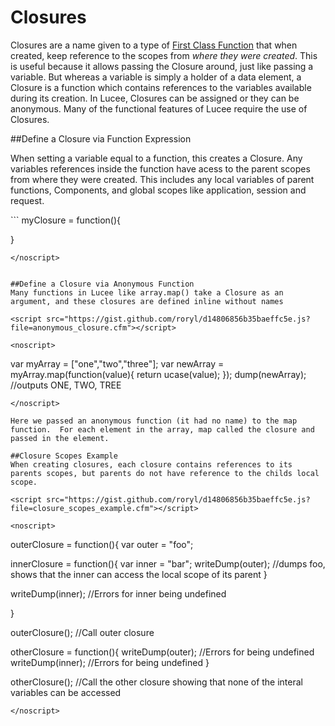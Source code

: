 # Closures

Closures are a name given to a type of [First Class Function](https://rorylaitila.gitbooks.io/lucee/content/first_class_functions.html) that when created, keep reference to the scopes from *where they were created*. This is useful because it allows passing the Closure around, just like passing a variable. But whereas a variable is simply a holder of a data element, a Closure is a function which contains references to the variables available during its creation. In Lucee, Closures can be assigned or they can be anonymous. Many of the functional features of Lucee require the use of Closures.

##Define a Closure via Function Expression

When setting a variable equal to a function, this creates a Closure. Any variables references inside the function have acess to the parent scopes from where they were created. This includes any local variables of parent functions, Components, and global scopes like application, session and request.

<script src="https://gist.github.com/roryl/d14806856b35baeffc5e.js?file=basic_closure.cfm"></script>

<noscript>
```
myClosure = function(){

}
```
</noscript>


##Define a Closure via Anonymous Function
Many functions in Lucee like array.map() take a Closure as an argument, and these closures are defined inline without names

<script src="https://gist.github.com/roryl/d14806856b35baeffc5e.js?file=anonymous_closure.cfm"></script>

<noscript>
```
var myArray = ["one","two","three"];
var newArray = myArray.map(function(value){
  return ucase(value);
});
dump(newArray); //outputs ONE, TWO, TREE
```
</noscript>

Here we passed an anonymous function (it had no name) to the map function.  For each element in the array, map called the closure and passed in the element.

##Closure Scopes Example
When creating closures, each closure contains references to its parents scopes, but parents do not have reference to the childs local scope. 

<script src="https://gist.github.com/roryl/d14806856b35baeffc5e.js?file=closure_scopes_example.cfm"></script>

<noscript>
```
<cfscript>
outerClosure = function(){
  var outer = "foo";
  
  innerClosure = function(){
    var inner = "bar";
    writeDump(outer); //dumps foo, shows that the inner can access the local scope of its parent
  }  

  writeDump(inner); //Errors for inner being undefined  	  
  
}

outerClosure(); //Call outer closure

otherClosure = function(){
  writeDump(outer); //Errors for being undefined
  writeDump(inner); //Errors for being undefined
}

otherClosure(); //Call the other closure showing that none of the interal variables can be accessed
</cfscript>
```
</noscript>





